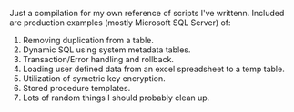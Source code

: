 Just a compilation for my own reference of scripts I've writtenn.  Included are production examples (mostly Microsoft SQL Server) of:

1)  Removing duplication from a table.
2)  Dynamic SQL using system metadata tables.
3)  Transaction/Error handling and rollback.
4)  Loading user defined data from an excel spreadsheet to a temp table.
5)  Utilization of symetric key encryption.
6)  Stored procedure templates.
7)  Lots of random things I should probably clean up.
